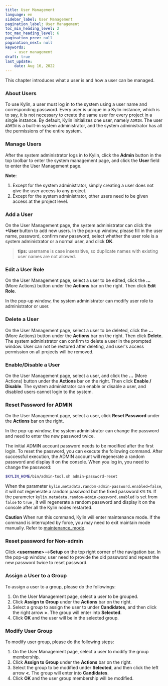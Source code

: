 ```yaml
---
title: User Management
language: en
sidebar_label: User Management
pagination_label: User Management
toc_min_heading_level: 2
toc_max_heading_level: 6
pagination_prev: null
pagination_next: null
keywords:
    - user management
draft: true
last_update:
    date: Aug 16, 2022
---
```



This chapter introduces what a user is and how a user can be managed.

### <span id="user">About Users</span>

To use Kylin, a user must log in to the system using a user name and corresponding password. Every user is unique in a Kylin instance, which is to say, it is not necessary to create the same user for every project in a single instance. 
By default, Kylin initializes one user, namely `ADMIN`. The user `ADMIN` is a built-in system administrator, and the system administrator has all the permissions of the entire system.


### <span id="management">Manage Users</span>

After the system administrator logs in to Kylin, click the **Admin** button in the top toolbar to enter the system management page, and click the **User** field to enter the User Management page.

**Note**:

1. Except for the system administrator, simply creating a user does not give the user access to any project.
2. Except for the system administrator, other users need to be given access at the project level.


### <span id="add">Add a User</span>

On the User Management page, the system administrator can click the **+User** button to add new users. In the pop-up window, please fill in the user name, password,  confirm new password, select whether the user role is a system administrator or a normal user, and click **OK**.

> **tips:** username is case insensitive, so duplicate names with existing user names are not allowed.

### <span id="edit">Edit a User Role</span>

On the User Management page, select a user to be edited, click the **...** (More Actions) button under the **Actions** bar on the right. Then click **Edit Role**. 

In the pop-up window,  the system administrator can modify user role to administrator or user. 

### <span id="drop">Delete a User</span>

On the User Management page, select a user to be deleted, click the **...** (More Actions) button under the **Actions** bar on the right. Then click **Delete**. The system administrator can confirm to delete a user in the prompted window. User can not be restored after deleting, and user's access permission on all projects will be removed.

### <span id="disable">Enable/Disable a User</span>

On the User Management page, select a user, and click the **...** (More Actions) button under the **Actions** bar on the right. Then click **Enable / Disable**. The system administrator can enable or disable a user, and disabled users cannot login to the system. 

### <span id="adminpwd">Reset Password for ADMIN</span>

On the User Management page,  select a user, click **Reset Password** under the **Actions** bar on the right. 

In the pop-up window, the system administrator can change the password and need to enter the new password twice.

The initial ADMIN account password needs to be modified after the first login. To reset the password, you can execute the following command. After successful execution, the ADMIN account will regenerate a random password and display it on the console. When you log in, you need to change the password:

```sh
$KYLIN_HOME/bin/admin-tool.sh admin-password-reset
```

When the parameter `kylin.metadata.random-admin-password.enabled=false`, it will not regenerate a random password but the fixed password `KYLIN`. If the parameter `kylin.metadata.random-admin-password.enabled` is set from `false` to `true` , it will regenerate a random password and display it on the console after all the Kylin nodes restarted.

**Caution** When run this command, Kylin will enter maintenance mode. If the command is interrupted by force, you may need to exit maintain mode manually. Refer to [maintenance_mode](../system-operation/maintenance_mode.md).


### <span id="pwd">Reset password for Non-admin</span>

Click  **<username\>**-->**Setup** on the top right corner of the navigation bar. In the pop-up window, user need to provide the old password and repeat the new password twice to reset password.


### <span id="group">Assign a User to a Group</span>

To assign a user to a group, please do the followings:
1. On the User Management page,  select a user to be grouped.
2. Click **Assign to Group** under the **Actions** bar on the right.
3. Select a group to assign the user to under **Candidates**, and then click the right arrow **>**. The group will enter into **Selected**.
4. Click **OK** and the user will be in the selected group.


### <span id="update_group">Modify User Group</span>

To modify user group, please do the following steps:
1. On the User Management page,  select a user to modify the group membership.
2.  Click **Assign to Group** under the **Actions** bar on the right.
3. Select the group to be modified under **Selected**, and then click the left arrow **<**. The group will enter into **Candidates**.
4. Click **OK** and the user group membership will be modified.
